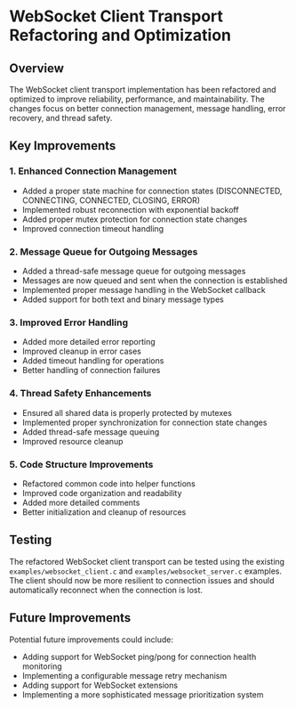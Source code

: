 # WebSocket Client Transport Refactoring and Optimization

## Overview

The WebSocket client transport implementation has been refactored and optimized to improve reliability, performance, and maintainability. The changes focus on better connection management, message handling, error recovery, and thread safety.

## Key Improvements

### 1. Enhanced Connection Management
- Added a proper state machine for connection states (DISCONNECTED, CONNECTING, CONNECTED, CLOSING, ERROR)
- Implemented robust reconnection with exponential backoff
- Added proper mutex protection for connection state changes
- Improved connection timeout handling

### 2. Message Queue for Outgoing Messages
- Added a thread-safe message queue for outgoing messages
- Messages are now queued and sent when the connection is established
- Implemented proper message handling in the WebSocket callback
- Added support for both text and binary message types

### 3. Improved Error Handling
- Added more detailed error reporting
- Improved cleanup in error cases
- Added timeout handling for operations
- Better handling of connection failures

### 4. Thread Safety Enhancements
- Ensured all shared data is properly protected by mutexes
- Implemented proper synchronization for connection state changes
- Added thread-safe message queuing
- Improved resource cleanup

### 5. Code Structure Improvements
- Refactored common code into helper functions
- Improved code organization and readability
- Added more detailed comments
- Better initialization and cleanup of resources

## Testing

The refactored WebSocket client transport can be tested using the existing `examples/websocket_client.c` and `examples/websocket_server.c` examples. The client should now be more resilient to connection issues and should automatically reconnect when the connection is lost.

## Future Improvements

Potential future improvements could include:
- Adding support for WebSocket ping/pong for connection health monitoring
- Implementing a configurable message retry mechanism
- Adding support for WebSocket extensions
- Implementing a more sophisticated message prioritization system
